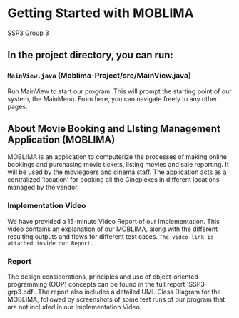 # Getting Started with MOBLIMA
SSP3 Group 3

## In the project directory, you can run:

### `MainView.java` (Moblima-Project/src/MainView.java)

Run MainView to start our program. This will prompt the starting point of our system, the MainMenu.
From here, you can navigate freely to any other pages.

## About Movie Booking and LIsting Management Application (MOBLIMA)

MOBLIMA is an application to computerize the processes of making online bookings and purchasing movie tickets, listing movies and sale reporting. It will be used by the moviegoers and cinema staff. The application acts as a centralized ‘location’ for booking all the Cineplexes in different locations managed by the vendor.

### Implementation Video
We have provided a 15-minute Video Report of our Implementation. This video contains an explanation of our MOBLIMA, along with the different resulting outputs and flows for different test cases. 
```The video link is attached inside our Report.```

### Report
The design considerations, principles and use of object-oriented programming (OOP) concepts can be found in the full report 'SSP3-grp3.pdf'. The report also includes a detailed UML Class Diagram for the MOBLIMA, followed by screenshots of some test runs of our program that are not included in our Implementation Video.
